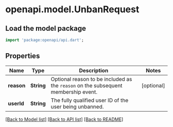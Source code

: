 # openapi.model.UnbanRequest

## Load the model package
```dart
import 'package:openapi/api.dart';
```

## Properties
Name | Type | Description | Notes
------------ | ------------- | ------------- | -------------
**reason** | **String** | Optional reason to be included as the `reason` on the subsequent membership event. | [optional] 
**userId** | **String** | The fully qualified user ID of the user being unbanned. | 

[[Back to Model list]](../README.md#documentation-for-models) [[Back to API list]](../README.md#documentation-for-api-endpoints) [[Back to README]](../README.md)


